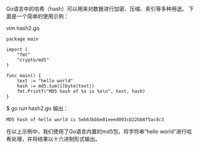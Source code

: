 Go语言中的哈希（hash）可以用来对数据进行加密、压缩、索引等多种用途。
下面是一个简单的使用示例：

vim hash2.go
```
package main

import (
    "fmt"
    "crypto/md5"
)

func main() {
    text := "hello world"
    hash := md5.Sum([]byte(text))
    fmt.Printf("MD5 hash of %s is %x\n", text, hash)
}
```
$ go run hash2.go
输出：
```
MD5 hash of hello world is 5eb63bbbe01eeed093cb22bb8f5acdc3
```

在以上示例中，我们使用了Go语言内置的md5包，将字符串“hello world”进行哈希处理，并将结果以十六进制形式输出。
